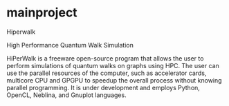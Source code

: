 mainproject
===========

Hiperwalk

High Performance Quantum Walk Simulation

HiPerWalk is a freeware open-source program that allows 
the user to perform simulations of quantum walks on graphs 
using HPC. The user can use the parallel resources of the 
computer, such as accelerator cards, multicore CPU and 
GPGPU to speedup the overall process without knowing 
parallel programming. It is under development and 
employs Python, OpenCL, Neblina, and Gnuplot languages. 


